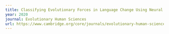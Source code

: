 ```yaml
---
title: Classifying Evolutionary Forces in Language Change Using Neural Networks
year: 2020
journal: Evolutionary Human Sciences
url: https://www.cambridge.org/core/journals/evolutionary-human-sciences/article/classifying-evolutionary-forces-in-language-change-using-neural-networks/4FAABD3AEF43101F7B6C2AC2FD661560
---
```

